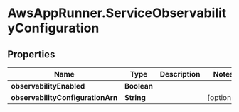 # AwsAppRunner.ServiceObservabilityConfiguration

## Properties

Name | Type | Description | Notes
------------ | ------------- | ------------- | -------------
**observabilityEnabled** | **Boolean** |  | 
**observabilityConfigurationArn** | **String** |  | [optional] 


